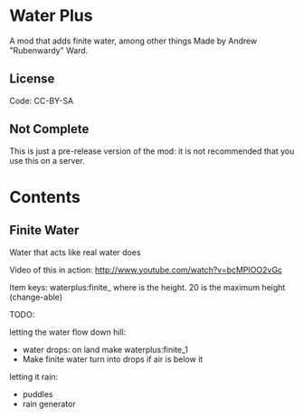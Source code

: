 Water Plus
==========

A mod that adds finite water, among other things
Made by Andrew "Rubenwardy" Ward.

License
-------
   
Code: CC-BY-SA

Not Complete
------------

This is just a pre-release version of the mod: it is not recommended that you use this on a server.

Contents
========

Finite Water
------------

Water that acts like real water does

Video of this in action: http://www.youtube.com/watch?v=bcMPIOO2vGc

Item keys: waterplus:finite_<id>
where <id> is the height. 20 is the maximum height (change-able)

TODO:

letting the water flow down hill:

* water drops: on land make waterplus:finite_1
* Make finite water turn into drops if air is below it

letting it rain:

* puddles
* rain generator
